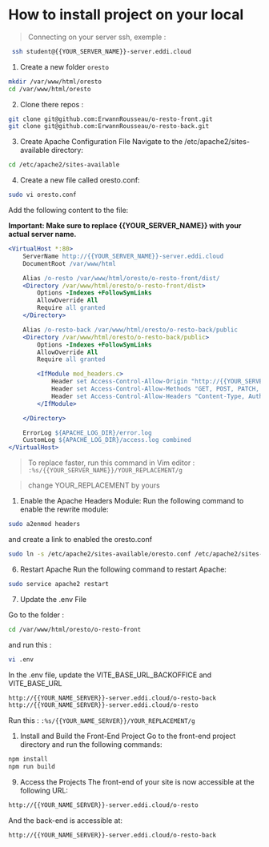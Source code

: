 # How to install project on your local

> Connecting on your server ssh, exemple :

```bash
 ssh student@{{YOUR_SERVER_NAME}}-server.eddi.cloud
```

1. Create a new folder `oresto`

```bash
mkdir /var/www/html/oresto
cd /var/www/html/oresto
```

2. Clone there repos :

```bash
git clone git@github.com:ErwannRousseau/o-resto-front.git
git clone git@github.com:ErwannRousseau/o-resto-back.git
```

3. Create Apache Configuration File
   Navigate to the /etc/apache2/sites-available directory:

```bash
cd /etc/apache2/sites-available
```

4. Create a new file called oresto.conf:

```bash
sudo vi oresto.conf
```

Add the following content to the file:

**Important: Make sure to replace {{YOUR_SERVER_NAME}} with your actual server name.**

```apache
<VirtualHost *:80>
    ServerName http://{{YOUR_SERVER_NAME}}-server.eddi.cloud
    DocumentRoot /var/www/html

    Alias /o-resto /var/www/html/oresto/o-resto-front/dist/
    <Directory /var/www/html/oresto/o-resto-front/dist>
        Options -Indexes +FollowSymLinks
        AllowOverride All
        Require all granted
    </Directory>

    Alias /o-resto-back /var/www/html/oresto/o-resto-back/public
    <Directory /var/www/html/oresto/o-resto-back/public>
        Options -Indexes +FollowSymLinks
        AllowOverride All
        Require all granted

        <IfModule mod_headers.c>
            Header set Access-Control-Allow-Origin "http://{{YOUR_SERVER_NAME}}-server.eddi.cloud"
            Header set Access-Control-Allow-Methods "GET, POST, PATCH, DELETE, PUT"
            Header set Access-Control-Allow-Headers "Content-Type, Authorization"
        </IfModule>

    </Directory>

    ErrorLog ${APACHE_LOG_DIR}/error.log
    CustomLog ${APACHE_LOG_DIR}/access.log combined
</VirtualHost>
```

> To replace faster, run this command in Vim editor :
> `:%s/{{YOUR_SERVER_NAME}}/YOUR_REPLACEMENT/g`

> change YOUR_REPLACEMENT by yours

1. Enable the Apache Headers Module:
   Run the following command to enable the rewrite module:

```bash
sudo a2enmod headers
```
and create a link to enabled the oresto.conf
```bash
sudo ln -s /etc/apache2/sites-available/oresto.conf /etc/apache2/sites-enabled/
```

6. Restart Apache
   Run the following command to restart Apache:

```bash
sudo service apache2 restart
```

7. Update the .env File

Go to the folder :
```bash
cd /var/www/html/oresto/o-resto-front
```
and run this :
```bash
vi .env
```

In the .env file, update the VITE_BASE_URL_BACKOFFICE and VITE_BASE_URL

```bash
http://{{YOUR_NAME_SERVER}}-server.eddi.cloud/o-resto-back
http://{{YOUR_NAME_SERVER}}-server.eddi.cloud/o-resto
```

Run this :
`:%s/{{YOUR_NAME_SERVER}}/YOUR_REPLACEMENT/g`

1. Install and Build the Front-End Project
   Go to the front-end project directory and run the following commands:

```bash
npm install
npm run build
```

9. Access the Projects
   The front-end of your site is now accessible at the following URL:

```bash
http://{{YOUR_NAME_SERVER}}-server.eddi.cloud/o-resto
```

And the back-end is accessible at:

```bash
http://{{YOUR_NAME_SERVER}}-server.eddi.cloud/o-resto-back
```
